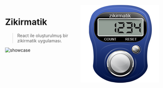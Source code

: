<img src="public/zikirmatik_256.png" align="right" />

# Zikirmatik
> React ile oluşturulmuş bir zikirmatik uygulaması.

![showcase](https://github.com/EfeKarapinar1/zikir-matik/assets/68808268/167b44ae-40b5-41b6-89a4-0c1c6365360c)
